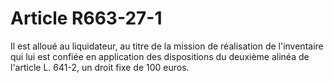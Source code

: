 # Article R663-27-1

<div align="left">Il est alloué au liquidateur, au titre de la mission de réalisation de l'inventaire qui lui est confiée en application des dispositions du deuxième alinéa de l'article L. 641-2, un droit fixe de 100 euros.</div>
